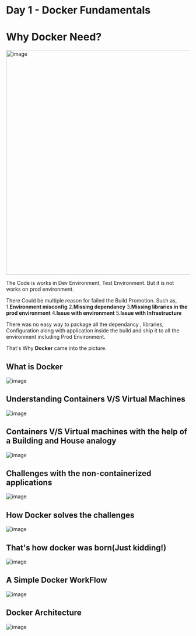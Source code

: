 # Day 1 - Docker Fundamentals

# Why Docker Need?
<img width="1284" height="613" alt="image" src="https://github.com/user-attachments/assets/db476500-ac1c-47bc-a9bb-41edd23d2c0f" />

The Code is works in Dev Environment, Test Environment. But it is not works on prod environment. 

There Could be multiple reason for failed the Build Promotion. 
Such as, 
  1.**Environment misconfig**
  2.**Missing dependancy**
  3.**Missing libraries in the prod environment**
  4.**Issue with environment**
  5.**Issue with Infrastructure**
  
There was no easy way to package all the dependancy , libraries, Configuration along with application inside the build and ship it to all the environment including Prod Environment.

That's Why **Docker** came into the picture.


## What is Docker

![image](https://github.com/piyushsachdeva/CKA-2024/assets/40286378/2f8eb0eb-8c2d-4460-8dbc-c43e1f3fce3e)



## Understanding Containers V/S Virtual Machines

![image](https://github.com/piyushsachdeva/CKA-2024/assets/40286378/b1bfe6ae-a1e6-4b04-8486-272d3ed380bc)


## Containers V/S Virtual machines with the help of a Building and House analogy


![image](https://github.com/piyushsachdeva/CKA-2024/assets/40286378/48061343-195d-4299-8815-0856e9b5af71)



## Challenges with the non-containerized applications

![image](https://github.com/piyushsachdeva/CKA-2024/assets/40286378/58b4c2dd-6abe-4acd-9318-c718e4133a91)



## How Docker solves the challenges

![image](https://github.com/piyushsachdeva/CKA-2024/assets/40286378/a8f134d8-b70e-4c99-857e-5da26e68674b)


## That's how docker was born(Just kidding!)

![image](https://github.com/piyushsachdeva/CKA-2024/assets/40286378/c781a038-3420-4980-a3d8-ab123fc33d95)



## A Simple Docker WorkFlow

![image](https://github.com/piyushsachdeva/CKA-2024/assets/40286378/444db8f4-1cbb-47b0-986f-489292f05b7c)



## Docker Architecture

![image](https://github.com/piyushsachdeva/CKA-2024/assets/40286378/79099c53-7f63-4bb6-885c-28cdd0850d93)
